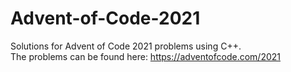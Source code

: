 # Advent-of-Code-2021
Solutions for Advent of Code 2021 problems using C++.<br>
The problems can be found here: https://adventofcode.com/2021
